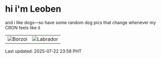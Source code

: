 # hi i'm Leoben

and i like dogs—so have some random dog pics that change whenever my CRON feels like it

|  |  |
|--------|----------|
| ![Borzoi](https://random-dog-vercel.vercel.app/api/random-borzoi?v=1753199883) | ![Labrador](https://random-dog-vercel.vercel.app/api/random-labrador?v=1753199883) |

Last updated: 2025-07-22 23:58 PHT
